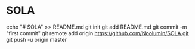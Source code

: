 # SOLA
echo "# SOLA" >> README.md
git init
git add README.md
git commit -m "first commit"
git remote add origin https://github.com/Noolumin/SOLA.git
git push -u origin master
